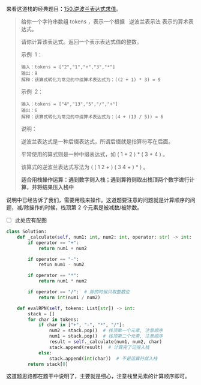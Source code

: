 来看这道栈的经典题目：[150.逆波兰表达式求值](https://leetcode.cn/problems/evaluate-reverse-polish-notation/)。

> 给你一个字符串数组 tokens ，表示一个根据   逆波兰表示法 表示的算术表达式。
>
> 请你计算该表达式。返回一个表示表达式值的整数。
>
> 示例  1：
>
> ```
> 输入：tokens = ["2","1","+","3","*"]
> 输出：9
> 解释：该算式转化为常见的中缀算术表达式为：((2 + 1) * 3) = 9
> ```
>
> 示例  2：
>
> ```
> 输入：tokens = ["4","13","5","/","+"]
> 输出：6
> 解释：该算式转化为常见的中缀算术表达式为：(4 + (13 / 5)) = 6
> ```
>
> 说明：
>
> 逆波兰表达式是一种后缀表达式，所谓后缀就是指算符写在后面。
>
> 平常使用的算式则是一种中缀表达式，如 ( 1 + 2 ) \* ( 3 + 4 ) 。
>
> 该算式的逆波兰表达式写法为 ( ( 1 2 + ) ( 3 4 + ) \* ) 。
>
> **适合用栈操作运算：遇到数字则入栈；遇到算符则取出栈顶两个数字进行计算，并将结果压入栈中**

说明中已经告诉了我们，需要用栈来操作。这道题要注意的问题就是计算顺序的问题，减/除操作的时候，栈顶第 2 个元素是被减数/被除数。

- [ ] 此处应有配图

```python
class Solution:
    def _calculate(self, num1: int, num2: int, operator: str) -> int:
        if operator == "+":
            return num1 + num2

        if operator == "-":
            retun num1 - num2

        if operator == "*":
            return num1 * num2

        if operator == "/":  # 除的时候只取整数位
            return int(num1 / num2)

    def evalRPN(self, tokens: List[str]) -> int:
        stack = []
        for char in tokens:
            if char in ["+", "-", "*", "/"]:
                num2 = stack.pop()  # 栈顶第一个元素, 注意顺序
                num1 = stack.pop()  # 栈顶第二个元素, 注意顺序
                result = self._calculate(num1, num2, char)
                stack.append(result)  # 计算完了记得入栈
            else:
                stack.append(int(char))  # 不是运算符就入栈
        return stack[0]
```

这道题思路都在题干中说明了，主要就是细心，注意栈里元素的计算顺序即可。
